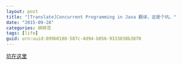 ```yaml
---
layout: post
title: "[Translate]Concurrent Programming in Java 翻译，这是个坑。"
date: "2015-09-28"
categories: 碎碎念
tags: [life]
guid: urn:uuid:899b0108-587c-4d94-b056-9333038b3870
---
```


[坑在这里](https://ctinterpretation.gitbooks.io/concurrent-programming-in-java/content/)
